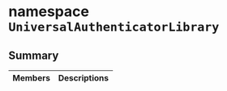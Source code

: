 # namespace `UniversalAuthenticatorLibrary` 

## Summary

 Members                                | Descriptions                                
----------------------------------------|---------------------------------------------

